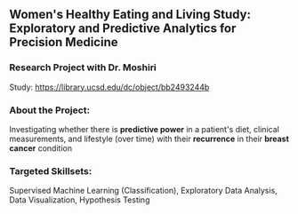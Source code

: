 ## Women's Healthy Eating and Living Study: Exploratory and Predictive Analytics for Precision Medicine 
### Research Project with Dr. Moshiri
Study:  https://library.ucsd.edu/dc/object/bb2493244b

### About the Project:
Investigating whether there is **predictive power** in a patient's diet, clinical measurements, and lifestyle (over time) with their **recurrence** in their **breast cancer** condition 

### Targeted Skillsets:
Supervised Machine Learning (Classification), Exploratory Data Analysis, Data Visualization, Hypothesis Testing
